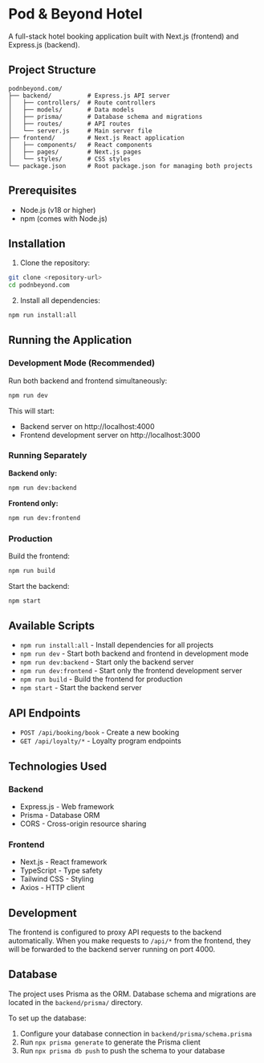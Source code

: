 # Pod & Beyond Hotel

A full-stack hotel booking application built with Next.js (frontend) and Express.js (backend).

## Project Structure

```
podnbeyond.com/
├── backend/          # Express.js API server
│   ├── controllers/  # Route controllers
│   ├── models/       # Data models
│   ├── prisma/       # Database schema and migrations
│   ├── routes/       # API routes
│   └── server.js     # Main server file
├── frontend/         # Next.js React application
│   ├── components/   # React components
│   ├── pages/        # Next.js pages
│   └── styles/       # CSS styles
└── package.json      # Root package.json for managing both projects
```

## Prerequisites

- Node.js (v18 or higher)
- npm (comes with Node.js)

## Installation

1. Clone the repository:
```bash
git clone <repository-url>
cd podnbeyond.com
```

2. Install all dependencies:
```bash
npm run install:all
```

## Running the Application

### Development Mode (Recommended)

Run both backend and frontend simultaneously:
```bash
npm run dev
```

This will start:
- Backend server on http://localhost:4000
- Frontend development server on http://localhost:3000

### Running Separately

**Backend only:**
```bash
npm run dev:backend
```

**Frontend only:**
```bash
npm run dev:frontend
```

### Production

Build the frontend:
```bash
npm run build
```

Start the backend:
```bash
npm start
```

## Available Scripts

- `npm run install:all` - Install dependencies for all projects
- `npm run dev` - Start both backend and frontend in development mode
- `npm run dev:backend` - Start only the backend server
- `npm run dev:frontend` - Start only the frontend development server
- `npm run build` - Build the frontend for production
- `npm start` - Start the backend server

## API Endpoints

- `POST /api/booking/book` - Create a new booking
- `GET /api/loyalty/*` - Loyalty program endpoints

## Technologies Used

### Backend
- Express.js - Web framework
- Prisma - Database ORM
- CORS - Cross-origin resource sharing

### Frontend
- Next.js - React framework
- TypeScript - Type safety
- Tailwind CSS - Styling
- Axios - HTTP client

## Development

The frontend is configured to proxy API requests to the backend automatically. When you make requests to `/api/*` from the frontend, they will be forwarded to the backend server running on port 4000.

## Database

The project uses Prisma as the ORM. Database schema and migrations are located in the `backend/prisma/` directory.

To set up the database:
1. Configure your database connection in `backend/prisma/schema.prisma`
2. Run `npx prisma generate` to generate the Prisma client
3. Run `npx prisma db push` to push the schema to your database 